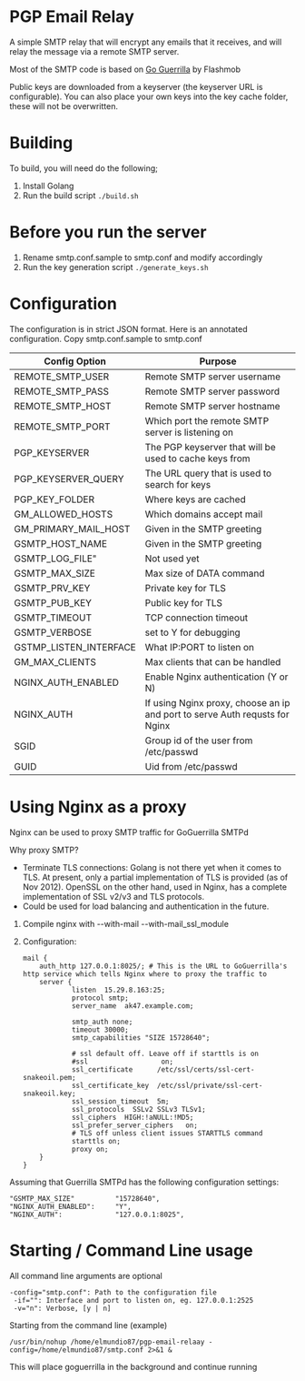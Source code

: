 
PGP Email Relay
====================

A simple SMTP relay that will encrypt any emails that it receives, and will relay
the message via a remote SMTP server.

Most of the SMTP code is based on [Go Guerrilla](https://github.com/flashmob/go-guerrilla) by Flashmob

Public keys are downloaded from a keyserver (the keyserver URL is configurable). You can also place your own keys into the key cache folder, these will not be overwritten.


Building
===========================

To build, you will need do the following;

1. Install Golang 
2. Run the build script ```./build.sh```


Before you run the server
===========================

1. Rename smtp.conf.sample to smtp.conf and modify accordingly
2. Run the key generation script ```./generate_keys.sh```


Configuration
============================================
The configuration is in strict JSON format. Here is an annotated configuration.
Copy smtp.conf.sample to smtp.conf

| Config Option  | Purpose  |
|---|---|
|REMOTE_SMTP_USER|Remote SMTP server username|
|REMOTE_SMTP_PASS|Remote SMTP server password|
|REMOTE_SMTP_HOST|Remote SMTP server hostname|
|REMOTE_SMTP_PORT|Which port the remote SMTP server is listening on|
|PGP_KEYSERVER|The PGP keyserver that will be used to cache keys from|
|PGP_KEYSERVER_QUERY|The URL query that is used to search for keys|
|PGP_KEY_FOLDER|Where keys are cached|
|GM_ALLOWED_HOSTS|Which domains accept mail|
|GM_PRIMARY_MAIL_HOST|Given in the SMTP greeting|
|GSMTP_HOST_NAME|Given in the SMTP greeting|
|GSMTP_LOG_FILE"|Not used yet|
|GSMTP_MAX_SIZE|Max size of DATA command|
|GSMTP_PRV_KEY|Private key for TLS|
|GSMTP_PUB_KEY|Public key for TLS|
|GSMTP_TIMEOUT|TCP connection timeout|
|GSMTP_VERBOSE|set to Y for debugging|
|GSTMP_LISTEN_INTERFACE|What IP:PORT to listen on|
|GM_MAX_CLIENTS|Max clients that can be handled|
|NGINX_AUTH_ENABLED| Enable Nginx authentication (Y or N)|
|NGINX_AUTH|If using Nginx proxy, choose an ip and port to serve Auth requsts for Nginx|
|SGID|Group id of the user from /etc/passwd|
|GUID|Uid from /etc/passwd|

Using Nginx as a proxy
=========================================================
Nginx can be used to proxy SMTP traffic for GoGuerrilla SMTPd

Why proxy SMTP?

 *	Terminate TLS connections: Golang is not there yet when it comes to TLS.
At present, only a partial implementation of TLS is provided (as of Nov 2012). 
OpenSSL on the other hand, used in Nginx, has a complete implementation of
SSL v2/v3 and TLS protocols.
 *	Could be used for load balancing and authentication in the future.

 1.	Compile nginx with --with-mail --with-mail_ssl_module

 2.	Configuration:

	
		mail {
	        auth_http 127.0.0.1:8025/; # This is the URL to GoGuerrilla's http service which tells Nginx where to proxy the traffic to 								
	        server {
	                listen  15.29.8.163:25;
	                protocol smtp;
	                server_name  ak47.example.com;
	
	                smtp_auth none;
	                timeout 30000;
					smtp_capabilities "SIZE 15728640";
					
					# ssl default off. Leave off if starttls is on
	                #ssl                  on;
	                ssl_certificate      /etc/ssl/certs/ssl-cert-snakeoil.pem;
	                ssl_certificate_key  /etc/ssl/private/ssl-cert-snakeoil.key;
	                ssl_session_timeout  5m;
	                ssl_protocols  SSLv2 SSLv3 TLSv1;
	                ssl_ciphers  HIGH:!aNULL:!MD5;
	                ssl_prefer_server_ciphers   on;
					# TLS off unless client issues STARTTLS command
	                starttls on;
	                proxy on;
	        }
		}
	
			
Assuming that Guerrilla SMTPd has the following configuration settings:

	"GSMTP_MAX_SIZE"		  "15728640",
	"NGINX_AUTH_ENABLED":     "Y",
	"NGINX_AUTH":             "127.0.0.1:8025", 


Starting / Command Line usage
==========================================================

All command line arguments are optional

	-config="smtp.conf": Path to the configuration file
	 -if="": Interface and port to listen on, eg. 127.0.0.1:2525
	 -v="n": Verbose, [y | n]

Starting from the command line (example)

	/usr/bin/nohup /home/elmundio87/pgp-email-relaay -config=/home/elmundio87/smtp.conf 2>&1 &

This will place goguerrilla in the background and continue running
